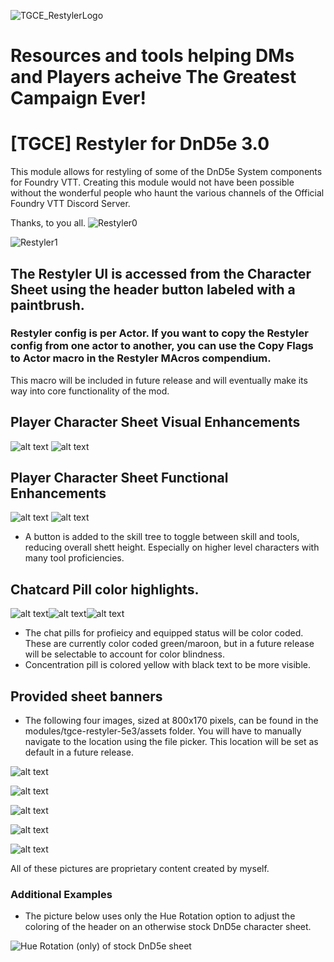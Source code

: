 
![TGCE_RestylerLogo](https://github.com/Carpathias/tgce-restyler-5e3/assets/79472577/87a2e886-dd2c-4afb-bfd1-fb82fa05c9df)

# Resources and tools helping DMs and Players acheive The Greatest Campaign Ever!

# [TGCE] Restyler for DnD5e 3.0

This module allows for restyling of some of the DnD5e System components for Foundry VTT. 
Creating this module would not have been possible without the wonderful people who haunt the various channels of the Official Foundry VTT Discord Server. 

Thanks, to you all. 
![Restyler0](https://github.com/Carpathias/tgce-restyler-5e3/assets/79472577/eccee81f-9d70-4a05-bfdc-0c245e295396)

![Restyler1](https://github.com/Carpathias/tgce-restyler-5e3/assets/79472577/9902473c-f8ee-4c22-b12e-696e9f3af7a6)

## The Restyler UI is accessed from the Character Sheet using the header button labeled with a paintbrush.

### Restyler config is per Actor. If you want to copy the Restyler config from one actor to another, you can use the Copy Flags to Actor macro in the Restyler MAcros compendium. 


This macro will be included in future release and will eventually make its way into core functionality of the mod. 

## Player Character Sheet Visual Enhancements

![alt text](pictures/charactersheet2.png) ![alt text](pictures/charactersheet3.png)

## Player Character Sheet Functional Enhancements

![alt text](pictures/skills-tools-toggle1.png) ![alt text](pictures/skills-tools-toggle2.png)

- A button is added to the skill tree to toggle between skill and tools, reducing overall shett height. Especially on higher level characters with many tool proficiencies.

## Chatcard Pill color highlights.

![alt text](pictures/notprofequippill.jpg)![alt text](pictures/concentrationpill.jpg)![alt text](pictures/profnotequippill.jpg)

- The chat pills for profieicy and equipped status will be color coded. These are currently color coded green/maroon, but in a future release will be selectable to account for color blindness.
- Concentration pill is colored yellow with black text to be more visible. 

## Provided sheet banners

- The following four images, sized at 800x170 pixels, can be found in the modules/tgce-restyler-5e3/assets folder. You will have to manually navigate to the location using the file picker. This location will be set as default in a future release. 

![alt text](assets/sheet-banner-darkblood.jpg)

![alt text](assets/sheet-banner-dwarf1.jpg)

![alt text](assets/sheet-banner-goliath.jpg)

![alt text](assets/sheet-banner-stoneface.jpg)

![alt text](assets/sheet-banner-lightrays.jpg)

All of these pictures are proprietary content created by myself. 

### Additional Examples
- The picture below uses only the Hue Rotation option to adjust the coloring of the header on an otherwise stock DnD5e character sheet.

![Hue Rotation (only) of stock DnD5e sheet](pictures/charactersheet.png)
